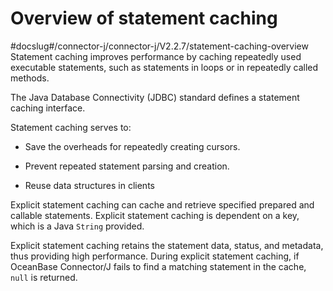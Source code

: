 Overview of statement caching 
==================================================
#docslug#/connector-j/connector-j/V2.2.7/statement-caching-overview
Statement caching improves performance by caching repeatedly used executable statements, such as statements in loops or in repeatedly called methods. 

The Java Database Connectivity (JDBC) standard defines a statement caching interface. 

Statement caching serves to:

* Save the overheads for repeatedly creating cursors.

  

* Prevent repeated statement parsing and creation.

  

* Reuse data structures in clients

  




Explicit statement caching can cache and retrieve specified prepared and callable statements. Explicit statement caching is dependent on a key, which is a Java `String` provided. 

Explicit statement caching retains the statement data, status, and metadata, thus providing high performance. During explicit statement caching, if OceanBase Connector/J fails to find a matching statement in the cache, `null` is returned.
